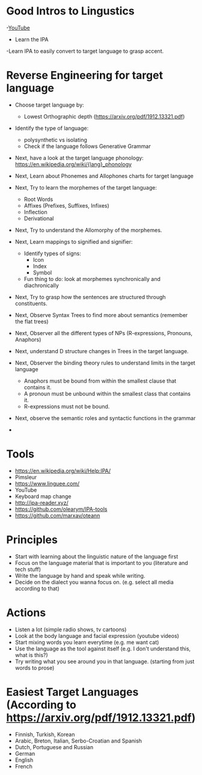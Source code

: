# Good Intros to Lingustics

-[YouTube](https://www.youtube.com/watch?v=sGWpbDI11Ik)
- Learn the IPA

-Learn IPA to easily convert to target language to grasp accent.
# Reverse Engineering for target language
- Choose target language by:
    - Lowest Orthographic depth (https://arxiv.org/pdf/1912.13321.pdf)
- Identify the type of language:
    - polysynthetic vs isolating
    - Check if the language follows Generative Grammar

- Next, have a look at the target language phonology: https://en.wikipedia.org/wiki/{lang}_phonology
- Next, Learn about Phonemes and Allophones charts for target language
- Next, Try to learn the morphemes of the target language:
    - Root Words
    - Affixes (Prefixes, Suffixes, Infixes)
    - Inflection
    - Derivational
- Next, Try to understand the Allomorphy of the morphemes.
- Next, Learn mappings to signified and signifier:
    - Identify types of signs:
        - Icon
        - Index
        - Symbol
    - Fun thing to do: look at morphemes synchronically and diachronically
- Next, Try to grasp how the sentences are structured through constituents.
- Next, Observe Syntax Trees to find more about semantics (remember the flat trees)
- Next, Observer all the different types of NPs (R-expressions, Pronouns, Anaphors)
- Next, understand D structure changes in Trees in the target language.
- Next, Observer the binding theory rules to understand limits in the target language
    - Anaphors must be bound from within the smallest clause that contains it.
    - A pronoun must be unbound within the smallest class that contains it.
    - R-expressions must not be bound.
- Next, observe the semantic roles and syntactic functions in the grammar
-

# Tools
- https://en.wikipedia.org/wiki/Help:IPA/
- Pimsleur
- https://www.linguee.com/
- YouTube
- Keyboard map change
- http://ipa-reader.xyz/
- https://github.com/olearym/IPA-tools
- https://github.com/marxav/oteann
# Principles

- Start with learning about the linguistic nature of the language first
- Focus on the language material that is important to you (literature and tech stuff)
- Write the language by hand and speak while writing.
- Decide on the dialect you wanna focus on. (e.g. select all media according to that)

# Actions

- Listen a lot (simple radio shows, tv cartoons)
- Look at the body language and facial expression (youtube videos)
- Start mixing words you learn everytime (e.g. me want cat)
- Use the language as the tool against itself (e.g. I don't understand this, what is this?)
- Try writing what you see around you in that language. (starting from just words to prose)


# Easiest Target Languages (According to https://arxiv.org/pdf/1912.13321.pdf)
- Finnish, Turkish, Korean
- Arabic, Breton, Italian, Serbo-Croatian and Spanish
- Dutch, Portuguese and Russian
- German
- English
- French
